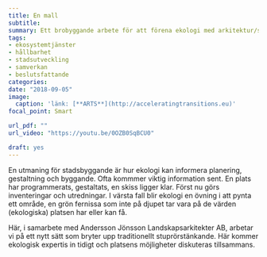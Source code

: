 ```yaml
---
title: En mall
subtitle:
summary: Ett brobyggande arbete för att förena ekologi med arkitektur/stadsplanering i ett tidigt skede.
tags:
- ekosystemtjänster
- hållbarhet
- stadsutveckling
- samverkan
- beslutsfattande
categories:
date: "2018-09-05"
image: 
  caption: 'länk: [**ARTS**](http://acceleratingtransitions.eu)'  
focal_point: Smart

url_pdf: ""
url_video: "https://youtu.be/0OZB0SqBCU0"

draft: yes
---
```


En utmaning för stadsbyggande är hur ekologi kan informera planering, gestaltning och byggande. Ofta kommmer viktig information sent. En plats har programmerats, gestaltats, en skiss ligger klar. Först nu görs inventeringar och utredningar. I värsta fall blir ekologi en övning i att pynta ett område, en grön fernissa som inte på djupet tar vara på de värden (ekologiska) platsen har eller kan få.

Här, i samarbete med Andersson Jönsson Landskapsarkitekter AB, arbetar vi på ett nytt sätt som bryter upp traditionellt stuprörstänkande. Här kommer ekologisk expertis in tidigt och platsens möjligheter diskuteras tillsammans. 

